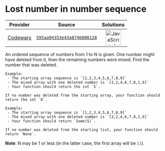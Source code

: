 [_metadata_:generated]: - "true"

# Lost number in number sequence

<!-- INFO TABLE BEGIN -->

| Provider                                        | Source                                                                               | Solutions                                                                                                                                                    |
| :---------------------------------------------: | :----------------------------------------------------------------------------------: | :----------------------------------------------------------------------------------------------------------------------------------------------------------: |
| [Codewars](../../../docs/providers/Codewars.md) | [`595aa94353e43a8746000120`](https://www.codewars.com/kata/595aa94353e43a8746000120) | [<img src="https://res.cloudinary.com/rascaltwo/image/upload/v1631924076/javascript_ehszr7.svg" alt="JavaScript" title="JavaScript" width="50" />](solve.js) |

<!-- INFO TABLE END -->

An ordered sequence of numbers from 1 to N is given. One number might have deleted from it, then the remaining numbers were mixed. Find the number that was deleted.

```if-not:rust
Example: 
 - The starting array sequence is `[1,2,3,4,5,6,7,8,9]`
 - The mixed array with one deleted number is `[3,2,4,6,7,8,1,9]`
 - Your function should return the int `5`.
 
If no number was deleted from the starting array, your function should return the int `0`.
```

```if:rust
Example: 
 - The starting array sequence is `[1,2,3,4,5,6,7,8,9]`
 - The mixed array with one deleted number is `[3,2,4,6,7,8,1,9]`
 - Your function should return `Some(5)`.
 
If no number was deleted from the starting list, your function should return `None`.
```

**Note**: N may be 1 or less (in the latter case, the first array will be `[]`).
